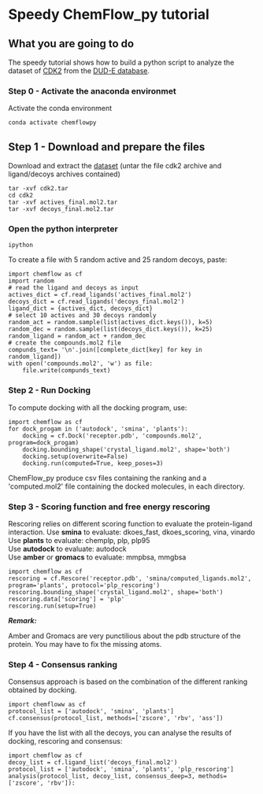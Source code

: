# Speedy ChemFlow_py tutorial

## What you are going to do

The speedy tutorial shows how to build a python script to analyze the dataset of [CDK2](http://dude.docking.org/targets/cdk2) from the [DUD-E database](http://dude.docking.org/).

### Step 0 - Activate the anaconda environmet

Activate the conda environment
```
conda activate chemflowpy
```

## Step 1 - Download and prepare the files

Download and extract the [dataset](http://dude.docking.org/targets/cdk2/cdk2.tar.gz)
(untar the file cdk2 archive and ligand/decoys archives contained)
```
tar -xvf cdk2.tar
cd cdk2
tar -xvf actives_final.mol2.tar
tar -xvf decoys_final.mol2.tar
```
### Open the python interpreter
```
ipython
```
To create a file with 5 random active and 25 random decoys, paste:
```
import chemflow as cf
import random
# read the ligand and decoys as input
actives_dict = cf.read_ligands('actives_final.mol2')
decoys_dict = cf.read_ligands('decoys_final.mol2')
ligand_dict = {actives_dict, decoys_dict}
# select 10 actives and 30 decoys randomly
random_act = random.sample(list(actives_dict.keys()), k=5)
random_dec = random.sample(list(decoys_dict.keys()), k=25)
random_ligand = random_act + random_dec 
# create the compounds.mol2 file
compunds_text= '\n'.join([complete_dict[key] for key in random_ligand])
with open('compounds.mol2', 'w') as file:
    file.write(compunds_text)
```

### Step 2 - Run Docking

To compute docking with all the docking program, use:
  
  ```
  import chemflow as cf
  for dock_progam in ('autodock', 'smina', 'plants'):
      docking = cf.Dock('receptor.pdb', 'compounds.mol2', program=dock_progam)
      docking.bounding_shape('crystal_ligand.mol2', shape='both')
      docking.setup(overwrite=False)
      docking.run(computed=True, keep_poses=3)
  ```

ChemFlow_py produce csv files containing the ranking and a 'computed.mol2' file containing the docked molecules, in each directory.

### Step 3 - Scoring function and free energy rescoring 
Rescoring relies on different scoring function to evaluate the protein-ligand interaction.
Use __smina__ to evaluate: dkoes_fast, dkoes_scoring, vina, vinardo
\
Use __plants__ to evaluate: chemplp, plp, plp95
\
Use __autodock__ to evaluate: autodock
\
Use __amber__ or __gromacs__ to evaluate: mmpbsa, mmgbsa 
  ```
  import chemflow as cf
  rescoring = cf.Rescore('receptor.pdb', 'smina/computed_ligands.mol2', program='plants', protocol='plp_rescoring')
  rescoring.bounding_shape('crystal_ligand.mol2', shape='both')
  rescoring.data['scoring'] = 'plp'
  rescoring.run(setup=True)
  ```

__*Remark:*__

Amber and Gromacs are very punctilious about the pdb structure of the protein. You may have to fix the missing atoms.

### Step 4 - Consensus ranking

Consensus approach is based on the combination of the different ranking obtained by docking.

```
import chemfloww as cf
protocol_list = ['autodock', 'smina', 'plants']
cf.consensus(protocol_list, methods=['zscore', 'rbv', 'ass'])
```

If you have the list with all the decoys, you can analyse the results of docking, rescoring and consensus:
```
import chemflow as cf
decoy_list = cf.ligand_list('decoys_final.mol2')
protocol_list = ['autodock', 'smina', 'plants', 'plp_rescoring']
analysis(protocol_list, decoy_list, consensus_deep=3, methods=['zscore', 'rbv']):
